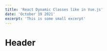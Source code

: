 ```yaml
---
title: 'React Dynamic Classes like in Vue.js'
date: 'October 19 2021'
excerpt: 'This is some small excerpt'
---
```


# Header

